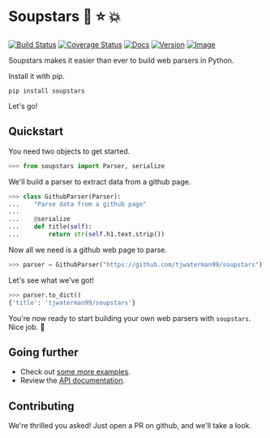 # Soupstars :stew: :star: :boom:

[![Build Status](https://travis-ci.org/tjwaterman99/soupstars.svg?branch=master)](https://travis-ci.org/tjwaterman99/soupstars)
[![Coverage Status](https://coveralls.io/repos/github/tjwaterman99/soupstars/badge.svg?branch=master)](https://coveralls.io/github/tjwaterman99/soupstars?branch=master)
[![Docs](https://readthedocs.org/projects/soupstars/badge/?version=latest)](https://soupstars.readthedocs.io/en/latest/?badge=latest)
[![Version](https://badge.fury.io/py/soupstars.svg)](https://badge.fury.io/py/soupstars)
[![Image](https://img.shields.io/pypi/pyversions/soupstars.svg)](https://pypi.org/project/soupstars/)

Soupstars makes it easier than ever to build web parsers in Python.

Install it with pip.

```
pip install soupstars
```

Let's go!

## Quickstart

You need two objects to get started.

```python
>>> from soupstars import Parser, serialize

```

We'll build a parser to extract data from a github page.

```python
>>> class GithubParser(Parser):
...    "Parse data from a github page"
...
...    @serialize
...    def title(self):
...        return str(self.h1.text.strip())

```

Now all we need is a github web page to parse.

```python
>>> parser = GithubParser("https://github.com/tjwaterman99/soupstars")

```

Let's see what we've got!

```python
>>> parser.to_dict()
{'title': 'tjwaterman99/soupstars'}

```

You're now ready to start building your own web parsers with `soupstars`. Nice job. :beers:

## Going further

- Check out [some more examples](https://github.com/tjwaterman99/soupstars/tree/master/soupstars/examples).
- Review the [API documentation](https://soupstars.readthedocs.io/en/latest/).

## Contributing

We're thrilled you asked! Just open a PR on github, and we'll take a look.
